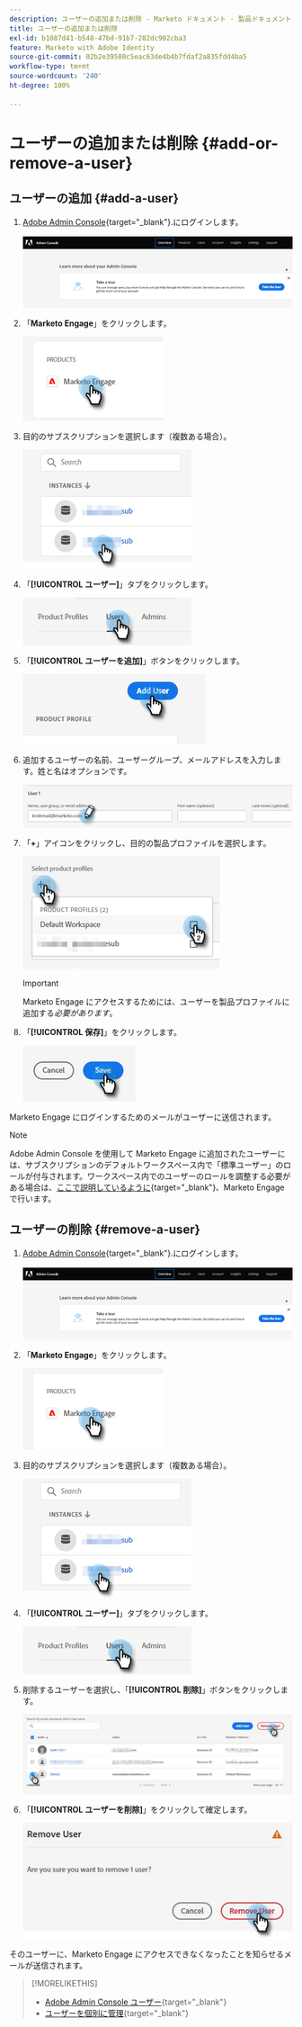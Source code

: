 ```yaml
---
description: ユーザーの追加または削除 - Marketo ドキュメント - 製品ドキュメント
title: ユーザーの追加または削除
exl-id: b1087d41-b548-47bd-91b7-282dc902cba3
feature: Marketo with Adobe Identity
source-git-commit: 02b2e39580c5eac63de4b4b7fdaf2a835fdd4ba5
workflow-type: tm+mt
source-wordcount: '240'
ht-degree: 100%

---
```


# ユーザーの追加または削除 {#add-or-remove-a-user}

## ユーザーの追加 {#add-a-user}

1. [Adobe Admin Console](https://adminconsole.adobe.com/){target="_blank"}.にログインします。

   ![](assets/add-or-remove-a-user-1.png)

1. 「**Marketo Engage**」をクリックします。

   ![](assets/add-or-remove-a-user-2.png)

1. 目的のサブスクリプションを選択します（複数ある場合）。

   ![](assets/add-or-remove-a-user-3.png)

1. 「**[!UICONTROL ユーザー]**」タブをクリックします。

   ![](assets/add-or-remove-a-user-4.png)

1. 「**[!UICONTROL ユーザーを追加]**」ボタンをクリックします。

   ![](assets/add-or-remove-a-user-5.png)

1. 追加するユーザーの名前、ユーザーグループ、メールアドレスを入力します。姓と名はオプションです。

   ![](assets/add-or-remove-a-user-6.png)

1. 「**+**」アイコンをクリックし、目的の製品プロファイルを選択します。

   ![](assets/add-or-remove-a-user-7.png)

   >[!IMPORTANT]
   >
   >Marketo Engage にアクセスするためには、ユーザーを製品プロファイルに追加する&#x200B;_必要があります_。

1. 「**[!UICONTROL 保存]**」をクリックします。

   ![](assets/add-or-remove-a-user-8.png)

Marketo Engage にログインするためのメールがユーザーに送信されます。

>[!NOTE]
>
>Adobe Admin Console を使用して Marketo Engage に追加されたユーザーには、サブスクリプションのデフォルトワークスペース内で「標準ユーザー」のロールが付与されます。ワークスペース内でのユーザーのロールを調整する必要がある場合は、[ここで説明しているように](/help/marketo/product-docs/administration/users-and-roles/managing-user-roles-and-permissions.md){target="_blank"}、Marketo Engage で行います。

## ユーザーの削除 {#remove-a-user}

1. [Adobe Admin Console](https://adminconsole.adobe.com/){target="_blank"}.にログインします。

   ![](assets/add-or-remove-a-user-9.png)

1. 「**Marketo Engage**」をクリックします。

   ![](assets/add-or-remove-a-user-10.png)

1. 目的のサブスクリプションを選択します（複数ある場合）。

   ![](assets/add-or-remove-a-user-11.png)

1. 「**[!UICONTROL ユーザー]**」タブをクリックします。

   ![](assets/add-or-remove-a-user-12.png)

1. 削除するユーザーを選択し、「**[!UICONTROL 削除]**」ボタンをクリックします。

   ![](assets/add-or-remove-a-user-13.png)

1. 「**[!UICONTROL ユーザーを削除]**」をクリックして確定します。

   ![](assets/add-or-remove-a-user-14.png)

そのユーザーに、Marketo Engage にアクセスできなくなったことを知らせるメールが送信されます。

>[!MORELIKETHIS]
>
>* [Adobe Admin Console ユーザー](https://helpx.adobe.com/jp/enterprise/using/users.html){target="_blank"}
>* [ユーザーを個別に管理](https://helpx.adobe.com/jp/enterprise/using/manage-users-individually.html){target="_blank"}
